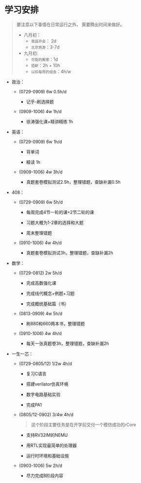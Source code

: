 # 学习安排

> 要注意以下事情在日常运行之外， 需要腾出时间来做好。
>
> - 八月初：
>   - `南昌开会`： 2d
>   -  `北京旅游`：3-7d
> - 九月初: 
>   - `可能的搬家`：1d
>   - `招新`：2h + 10h
>   - `以后每周的组会`：4h/w

- 政治： 

    - (0729-0909) 6w 0.5h/d

        - 记乎-刷选择题

    - (0909-1006) 4w 1h/d

        - 徐涛强化课+精讲精练 1h

- 英语：

    - (0729-0909) 6w 1h/d

        - 背单词 

        - 精读 1h

    - (0909-1006) 4w 3h/d

        - 真题套卷模拟测试2.5h，整理错题，查缺补漏0.5h

- 408： 

    - (0729-0909) 6w 5h/d

        - 每周完成4节一轮的课+2节二轮的课

        - 习题大概为1-2章的选择和大题

        - 周末整理错题

    - (0910-1006) 4w 4h/d

        - 真题套卷模拟测试3h，整理错题，查缺补漏2h

- 数学：

    - (0729-0812) 2w 5h/d

        - 完成高数强化课

        - 完成线代概念+例题+习题

        - 完成概统基础篇（书）

    - (0813-0909) 4w 5h/d

        - 刷880和660两本书，整理错题

    - (0910-1006) 4w 4h/d

        - 每天一张真题卷3h，整理错题，查缺补漏2h

- 一生一芯：

    - (0729-0805/12) 1/2w 4h/d

        - 复习C语言

        - 搭建verilator仿真环境

        - 数字电路基础实验

        - 完成PA1

    - (0805/12-0902) 3/4w 4h/d

        > 这个阶段主要任务是在开学前交付一个模仿成功的rCore
        
        - 支持RV32IM的NEMU
        
        - 用RTL实现最简单的处理器
        
        - 运行时环境和基础设施

    - (0903-1006) 5w 2h/d

        - 尽力完成B阶段内容
